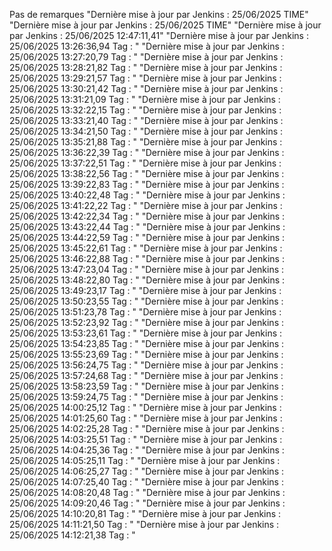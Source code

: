 Pas de remarques
"Dernière mise à jour par Jenkins : 25/06/2025  TIME" 
"Dernière mise à jour par Jenkins : 25/06/2025  TIME" 
"Dernière mise à jour par Jenkins : 25/06/2025  12:47:11,41" 
"Dernière mise à jour par Jenkins : 25/06/2025  13:26:36,94 Tag : " 
"Dernière mise à jour par Jenkins : 25/06/2025  13:27:20,79 Tag : " 
"Dernière mise à jour par Jenkins : 25/06/2025  13:28:21,82 Tag : " 
"Dernière mise à jour par Jenkins : 25/06/2025  13:29:21,57 Tag : " 
"Dernière mise à jour par Jenkins : 25/06/2025  13:30:21,42 Tag : " 
"Dernière mise à jour par Jenkins : 25/06/2025  13:31:21,09 Tag : " 
"Dernière mise à jour par Jenkins : 25/06/2025  13:32:22,15 Tag : " 
"Dernière mise à jour par Jenkins : 25/06/2025  13:33:21,40 Tag : " 
"Dernière mise à jour par Jenkins : 25/06/2025  13:34:21,50 Tag : " 
"Dernière mise à jour par Jenkins : 25/06/2025  13:35:21,88 Tag : " 
"Dernière mise à jour par Jenkins : 25/06/2025  13:36:22,39 Tag : " 
"Dernière mise à jour par Jenkins : 25/06/2025  13:37:22,51 Tag : " 
"Dernière mise à jour par Jenkins : 25/06/2025  13:38:22,56 Tag : " 
"Dernière mise à jour par Jenkins : 25/06/2025  13:39:22,83 Tag : " 
"Dernière mise à jour par Jenkins : 25/06/2025  13:40:22,48 Tag : " 
"Dernière mise à jour par Jenkins : 25/06/2025  13:41:22,22 Tag : " 
"Dernière mise à jour par Jenkins : 25/06/2025  13:42:22,34 Tag : " 
"Dernière mise à jour par Jenkins : 25/06/2025  13:43:22,44 Tag : " 
"Dernière mise à jour par Jenkins : 25/06/2025  13:44:22,59 Tag : " 
"Dernière mise à jour par Jenkins : 25/06/2025  13:45:22,61 Tag : " 
"Dernière mise à jour par Jenkins : 25/06/2025  13:46:22,88 Tag : " 
"Dernière mise à jour par Jenkins : 25/06/2025  13:47:23,04 Tag : " 
"Dernière mise à jour par Jenkins : 25/06/2025  13:48:22,80 Tag : " 
"Dernière mise à jour par Jenkins : 25/06/2025  13:49:23,17 Tag : " 
"Dernière mise à jour par Jenkins : 25/06/2025  13:50:23,55 Tag : " 
"Dernière mise à jour par Jenkins : 25/06/2025  13:51:23,78 Tag : " 
"Dernière mise à jour par Jenkins : 25/06/2025  13:52:23,92 Tag : " 
"Dernière mise à jour par Jenkins : 25/06/2025  13:53:23,61 Tag : " 
"Dernière mise à jour par Jenkins : 25/06/2025  13:54:23,85 Tag : " 
"Dernière mise à jour par Jenkins : 25/06/2025  13:55:23,69 Tag : " 
"Dernière mise à jour par Jenkins : 25/06/2025  13:56:24,75 Tag : " 
"Dernière mise à jour par Jenkins : 25/06/2025  13:57:24,68 Tag : " 
"Dernière mise à jour par Jenkins : 25/06/2025  13:58:23,59 Tag : " 
"Dernière mise à jour par Jenkins : 25/06/2025  13:59:24,75 Tag : " 
"Dernière mise à jour par Jenkins : 25/06/2025  14:00:25,12 Tag : " 
"Dernière mise à jour par Jenkins : 25/06/2025  14:01:25,60 Tag : " 
"Dernière mise à jour par Jenkins : 25/06/2025  14:02:25,28 Tag : " 
"Dernière mise à jour par Jenkins : 25/06/2025  14:03:25,51 Tag : " 
"Dernière mise à jour par Jenkins : 25/06/2025  14:04:25,36 Tag : " 
"Dernière mise à jour par Jenkins : 25/06/2025  14:05:25,11 Tag : " 
"Dernière mise à jour par Jenkins : 25/06/2025  14:06:25,27 Tag : " 
"Dernière mise à jour par Jenkins : 25/06/2025  14:07:25,40 Tag : " 
"Dernière mise à jour par Jenkins : 25/06/2025  14:08:20,48 Tag : " 
"Dernière mise à jour par Jenkins : 25/06/2025  14:09:20,46 Tag : " 
"Dernière mise à jour par Jenkins : 25/06/2025  14:10:20,81 Tag : " 
"Dernière mise à jour par Jenkins : 25/06/2025  14:11:21,50 Tag : " 
"Dernière mise à jour par Jenkins : 25/06/2025  14:12:21,38 Tag : " 
